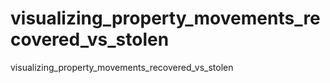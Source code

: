# visualizing_property_movements_recovered_vs_stolen
visualizing_property_movements_recovered_vs_stolen
